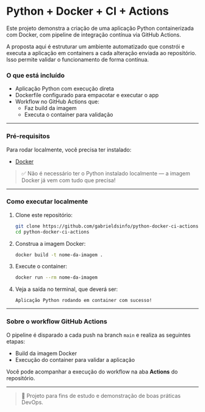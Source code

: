 # Python + Docker + CI + Actions

Este projeto demonstra a criação de uma aplicação Python containerizada com Docker, com pipeline de integração contínua via GitHub Actions.

A proposta aqui é estruturar um ambiente automatizado que constrói e executa a aplicação em containers a cada alteração enviada ao repositório. Isso permite validar o funcionamento de forma contínua.

### O que está incluído

- Aplicação Python com execução direta
- Dockerfile configurado para empacotar e executar o app
- Workflow no GitHub Actions que:
  - Faz build da imagem
  - Executa o container para validação

---


### Pré-requisitos

Para rodar localmente, você precisa ter instalado:  

- [Docker](https://docs.docker.com/get-docker/)  

> ✅ Não é necessário ter o Python instalado localmente — a imagem Docker já vem com tudo que precisa!

---

### Como executar localmente

1. Clone este repositório:  
    ```bash
    git clone https://github.com/gabrieldsinfo/python-docker-ci-actions.git
    cd python-docker-ci-actions
    ```

2. Construa a imagem Docker:  
    ```bash
    docker build -t nome-da-imagem .
    ```

3. Execute o container:  
    ```bash
    docker run --rm nome-da-imagem
    ```

4. Veja a saída no terminal, que deverá ser:  
    ```
    Aplicação Python rodando em container com sucesso!
    ```

---

### Sobre o workflow GitHub Actions

O pipeline é disparado a cada push na branch `main` e realiza as seguintes etapas:  

- Build da imagem Docker  
- Execução do container para validar a aplicação  

Você pode acompanhar a execução do workflow na aba **Actions** do repositório.

---
> 📘 Projeto para fins de estudo e demonstração de boas práticas DevOps.
